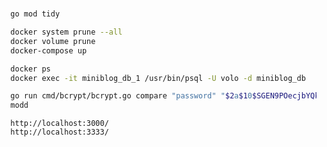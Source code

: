 # 

```bash
  go mod tidy

```


```bash
  docker system prune --all
  docker volume prune 
  docker-compose up
```

```bash
  docker ps
  docker exec -it miniblog_db_1 /usr/bin/psql -U volo -d miniblog_db
```

```bash
  go run cmd/bcrypt/bcrypt.go compare "password" "$2a$10$SGEN9POecjbYQk/csNjurOgghLQQ/zDLQABFfvblBohIl6ew.kZ0e"
  modd
```

```
  http://localhost:3000/
  http://localhost:3333/  
```
